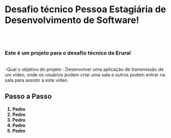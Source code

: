 <h1> Desafio técnico Pessoa Estagiária de Desenvolvimento de Software!</h1>
<br/>
<br/>
<h3>Este é um projeto para o desafio técnico da Erural</h3> <br/>
-Qual o objetivo do projeto :
  Desenvolver uma aplicação de transmissão de um vídeo, onde os usuários podem criar uma sala e outros podem entrar na sala para assistir
  a este vídeo.
  
 <h2>Passo a Passo</h2>

<h4>
  <p>
  <ol>
   <li>Pedro</li>
   <li>Pedro</li>
   <li>Pedro</li>
   <li>Pedro</li>
   <li>Pedro</li>
  </ol>
  </p>
</h4>
  
